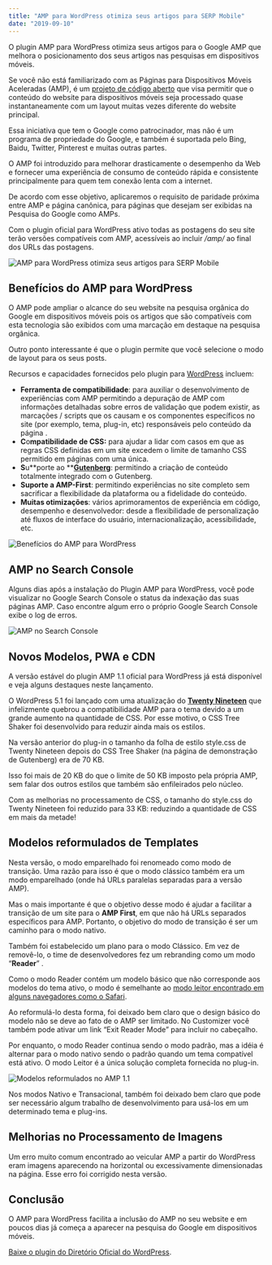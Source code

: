 ```yaml
---
title: "AMP para WordPress otimiza seus artigos para SERP Mobile"
date: "2019-09-10"
---
```


O plugin AMP para WordPress otimiza seus artigos para o Google AMP que melhora o posicionamento dos seus artigos nas pesquisas em dispositivos móveis.

Se você não está familiarizado com as Páginas para Dispositivos Móveis Aceleradas (AMP), é um [projeto de código aberto](https://amp.dev/) que visa permitir que o conteúdo do website para dispositivos móveis seja processado quase instantaneamente com um layout muitas vezes diferente do website principal.

Essa iniciativa que tem o Google como patrocinador, mas não é um programa de propriedade do Google, e também é suportada pelo Bing, Baidu, Twitter, Pinterest e muitas outras partes.

O AMP foi introduzido para melhorar drasticamente o desempenho da Web e fornecer uma experiência de consumo de conteúdo rápida e consistente principalmente para quem tem conexão lenta com a internet.

De acordo com esse objetivo, aplicaremos o requisito de paridade próxima entre AMP e página canônica, para páginas que desejam ser exibidas na Pesquisa do Google como AMPs.

Com o plugin oficial para WordPress ativo todas as postagens do seu site terão versões compatíveis com AMP, acessíveis ao incluir _/amp/_ ao final dos URLs das postagens.

![AMP para WordPress otimiza seus artigos para SERP Mobile](images/0_LP6-Zri3Lygyg1vK.png)

## Benefícios do AMP para WordPress

O AMP pode ampliar o alcance do seu website na pesquisa orgânica do Google em dispositivos móveis pois os artigos que são compatíveis com esta tecnologia são exibidos com uma marcação em destaque na pesquisa orgânica.

Outro ponto interessante é que o plugin  permite que você selecione o modo de layout para os seus posts.

Recursos e capacidades fornecidos pelo plugin para [WordPress](https://www.luizeof.com.br/br/wordpress/) incluem:

- **Ferramenta de compatibilidade**: para auxiliar o desenvolvimento de experiências com AMP permitindo a depuração de AMP com informações detalhadas sobre erros de validação que podem existir, as marcações / scripts que os causam e os componentes específicos no site (por exemplo, tema, plug-in, etc) responsáveis ​​pelo conteúdo da página .
- **C**o**mpatibilidade de CSS:** para ajudar a lidar com casos em que as regras CSS definidas em um site excedem o limite de tamanho CSS permitido em páginas com uma única.
- **S**u**porte ao **[**Gutenberg**](https://luizeof.com.br/gutenberg/gutenberg-o-novo-editor-do-wordpress-5-0/): permitindo a criação de conteúdo totalmente integrado com o Gutenberg.
- **Suporte a AMP-First**: permitindo experiências no site completo sem sacrificar a flexibilidade da plataforma ou a fidelidade do conteúdo.
- **Muitas otimizações**: vários aprimoramentos de experiência em código, desempenho e desenvolvedor: desde a flexibilidade de personalização até fluxos de interface do usuário, internacionalização, acessibilidade, etc.

![Benefícios do AMP para WordPress](images/0_gwNzJZuJuU54ye41.png)

## AMP no Search Console

Alguns dias após a instalação do Plugin AMP para WordPress, você pode visualizar no Google Search Console o status da indexação das suas páginas AMP. Caso encontre algum erro o próprio Google Search Console exibe o log de erros.

![AMP no Search Console](images/0_KfnLO8Jp40zip9ba.png)

## Novos Modelos, PWA e CDN

A versão estável do plugin AMP 1.1 oficial para WordPress já está disponível e veja alguns destaques neste lançamento.

O WordPress 5.1 foi lançado com uma atualização do [**Twenty Nineteen**](https://wordpress.org/themes/twentynineteen/) que infelizmente quebrou a compatibilidade AMP para o tema devido a um grande aumento na quantidade de CSS. Por esse motivo, o CSS Tree Shaker foi desenvolvido para reduzir ainda mais os estilos.

Na versão anterior do plug-in o tamanho da folha de estilo style.css de Twenty Nineteen depois do CSS Tree Shaker (na página de demonstração de Gutenberg) era de 70 KB.

Isso foi mais de 20 KB do que o limite de 50 KB imposto pela própria AMP, sem falar dos outros estilos que também são enfileirados pelo núcleo.

Com as melhorias no processamento de CSS, o tamanho do style.css do Twenty Nineteen foi reduzido para 33 KB: reduzindo a quantidade de CSS em mais da metade!

## Modelos reformulados de Templates

Nesta versão, o modo emparelhado foi renomeado como modo de transição. Uma razão para isso é que o modo clássico também era um modo emparelhado (onde há URLs paralelas separadas para a versão AMP).

Mas o mais importante é que o objetivo desse modo é ajudar a facilitar a transição de um site para o **AMP First**, em que não há URLs separados específicos para AMP. Portanto, o objetivo do modo de transição é ser um caminho para o modo nativo.

Também foi estabelecido um plano para o modo Clássico. Em vez de removê-lo, o time de desenvolvedores fez um rebranding como um modo “**Reader**” .

Como o modo Reader contém um modelo básico que não corresponde aos modelos do tema ativo, o modo é semelhante ao [modo leitor encontrado em alguns navegadores como o Safari](https://www.apple.com/br/safari/).

Ao reformulá-lo desta forma, foi deixado bem claro que o design básico do modelo não se deve ao fato de o AMP ser limitado. No Customizer você também pode ativar um link “Exit Reader Mode” para incluir no cabeçalho.

Por enquanto, o modo Reader continua sendo o modo padrão, mas a idéia é alternar para o modo nativo sendo o padrão quando um tema compatível está ativo. O modo Leitor é a única solução completa fornecida no plug-in.

![Modelos reformulados no AMP 1.1](images/0_oVA5jdZrH2OIsfI_.png)

Nos modos Nativo e Transacional, também foi deixado bem claro que pode ser necessário algum trabalho de desenvolvimento para usá-los em um determinado tema e plug-ins.

## Melhorias no Processamento de Imagens

Um erro muito comum encontrado ao veicular AMP a partir do WordPress eram imagens aparecendo na horizontal ou excessivamente dimensionadas na página. Esse erro foi corrigido nesta versão.

## Conclusão

O AMP para WordPress facilita a inclusão do AMP no seu website e em poucos dias já começa a aparecer na pesquisa do Google em dispositivos móveis.

[Baixe o plugin do Diretório Oficial do WordPress](https://br.wordpress.org/plugins/amp/).
